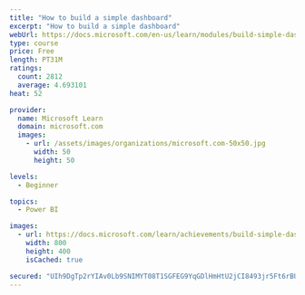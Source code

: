 ```yaml
---
title: "How to build a simple dashboard"
excerpt: "How to build a simple dashboard"
webUrl: https://docs.microsoft.com/en-us/learn/modules/build-simple-dashboard/
type: course
price: Free
length: PT31M
ratings:
  count: 2812
  average: 4.693101
heat: 52

provider:
  name: Microsoft Learn
  domain: microsoft.com
  images:
    - url: /assets/images/organizations/microsoft.com-50x50.jpg
      width: 50
      height: 50

levels:
  - Beginner

topics:
  - Power BI

images:
  - url: https://docs.microsoft.com/learn/achievements/build-simple-dashboard-social.png
    width: 800
    height: 400
    isCached: true

secured: "UIh9DgTp2rYIAv0Lb9SNIMYT08T1SGFEG9YqGDlHmHtU2jCI8493jr5Ft6rBUx2pd7UoZApQon3k3TFzd59vz9O8gqOh7qWCM6997xi3tPdtpvTBAnX9hqA6EochQHKgu3EWJqPq+vZWjOhXaJQ0cLGo1nyihQ27XR2DS4VkOOEveCTz2iC+mGtCbu8xPQ2RZZHd37cugYgqWoKdEMmXHMFyIZRedxfuVdnMEGh99QWXYJ9VpLJN7/0Sc8NZMuYIUcDk8dpRXjkxFbZ/h/Jd8FUAu9BQrkQsZqXRdg46juBJfO311bYpvfSLrPx9H/vH9GQrsqcfxTlyqCH6W79ATVCIWYPql9+tTnmsS3Ka9tEUSKzs+odqceDyzy670ggnsPhrO4I3XKQXPvS/FKn9zNt73CmJCOLrnomfHeRWHUw=;qA8y0j0ZxiriHJh3WsnNfg=="
---
```


